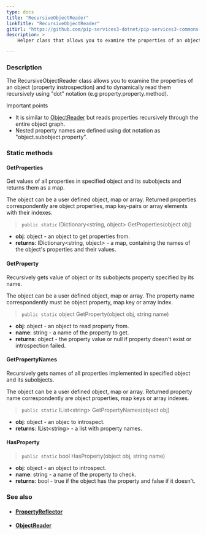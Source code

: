 ```yaml
---
type: docs
title: "RecursiveObjectReader"
linkTitle: "RecursiveObjectReader"
gitUrl: "https://github.com/pip-services3-dotnet/pip-services3-commons-dotnet"
description: >
    Helper class that allows you to examine the properties of an object (property instrospection) and to dynamically read them recursively using "dot" notation.

---
```


### Description

The RecursiveObjectReader class allows you to examine the properties of an object (property instrospection) and to dynamically read them recursively using "dot" notation (e.g property.property.method).


Important points

- It is similar to [ObjectReader](../object_reader) but reads properties recursively through the entire object graph. 
- Nested property names are defined using dot notation as "object.subobject.property".


### Static methods

#### GetProperties
Get values of all properties in specified object and its subobjects
and returns them as a map.

The object can be a user defined object, map or array.
Returned properties correspondently are object properties,
map key-pairs or array elements with their indexes.

> `public static` IDictionary\<string, object\> GetProperties(object obj)

- **obj**: object - an object to get properties from.
- **returns**: IDictionary\<string, object\> - a map, containing the names of the object's properties and their values.

#### GetProperty
Recursively gets value of object or its subobjects property specified by its name.
 
The object can be a user defined object, map or array.
The property name correspondently must be object property,
map key or array index.

> `public static` object GetProperty(object obj, string name)

- **obj**: object - an object to read property from.
- **name**: string - a name of the property to get.
- **returns**: object - the property value or null if property doesn't exist or introspection failed.

#### GetPropertyNames
Recursively gets names of all properties implemented in specified object and its subobjects.

The object can be a user defined object, map or array.
Returned property name correspondently are object properties,
map keys or array indexes.

> `public static` IList\<string\> GetPropertyNames(object obj)

- **obj**: object - an objec to introspect.
- **returns**: IList\<string\> - a list with property names.

#### HasProperty

> `public static` bool HasProperty(object obj, string name)

- **obj**: object - an object to introspect. 
- **name**: string - a name of the property to check.
- **returns**: bool - true if the object has the property and false if it doesn't.


### See also
- #### [PropertyReflector](../property_reflector)
- #### [ObjectReader](../object_reader)

